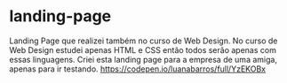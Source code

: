 # landing-page
Landing Page que realizei também no curso de Web Design.
No curso de Web Design estudei apenas HTML e CSS então todos serão apenas com essas linguagens.
Criei esta landing page para a empresa de uma amiga, apenas para ir testando.
https://codepen.io/luanabarros/full/YzEKOBx

